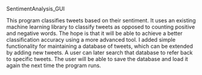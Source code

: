 SentimentAnalysis_GUI

This program classifies tweets based on their sentiment. It uses an existing machine learning library to classify tweets as opposed to counting positive and negative words. The hope is that it will be able to achieve a better classification accuracy using a more advanced tool.
I added simple functionality for maintaining a database of tweets, which can be extended by adding new tweets. A user can later search that database to refer back to specific tweets.
The user will be able to save the database and load it again the next time the program runs.
